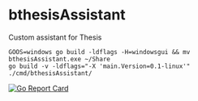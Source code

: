 # bthesisAssistant
Custom assistant for Thesis

```shell
GOOS=windows go build -ldflags -H=windowsgui && mv bthesisAssistant.exe ~/Share
go build -v -ldflags="-X 'main.Version=0.1-linux'" ./cmd/bthesisAssistant/
```

[![Go Report Card](https://goreportcard.com/badge/github.com/barser/bthesisAssistant)](https://goreportcard.com/report/github.com/barser/bthesisAssistant)

